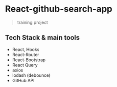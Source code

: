 # React-github-search-app

> training project

## Tech Stack & main tools

- React, Hooks
- React-Router
- React-Bootstrap
- React Query
- axios
- lodash (debounce)
- GitHub API
